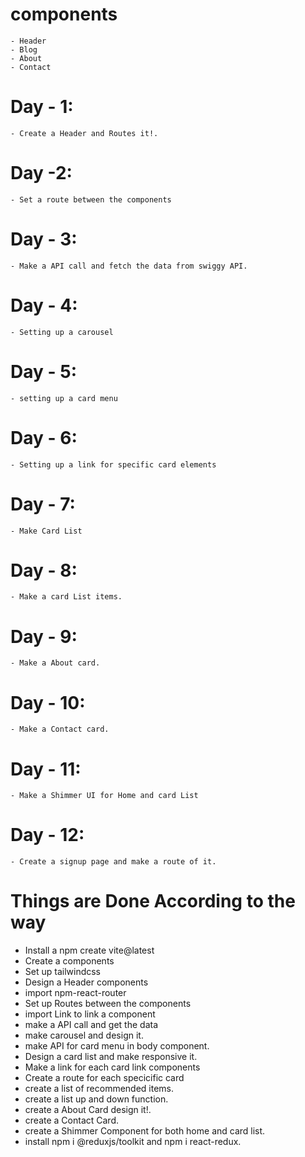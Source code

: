 # components 
    - Header
    - Blog
    - About
    - Contact

# Day - 1:
    - Create a Header and Routes it!.
# Day -2:
    - Set a route between the components
# Day - 3:
    - Make a API call and fetch the data from swiggy API.
# Day - 4:
    - Setting up a carousel 
# Day - 5:
    - setting up a card menu
# Day - 6:
    - Setting up a link for specific card elements
# Day - 7:
    - Make Card List
# Day - 8:
    - Make a card List items.
# Day - 9:
    - Make a About card.
# Day - 10:
    - Make a Contact card.
# Day - 11:
    - Make a Shimmer UI for Home and card List
# Day - 12:
    - Create a signup page and make a route of it. 
    

# Things are Done According to the way
- Install a npm create vite@latest
- Create a components
- Set up tailwindcss
- Design a Header components
- import npm-react-router 
- Set up Routes between the components
- import Link to link a component
- make a API call and get the data
- make carousel and design it.
- make API for card menu in body component.
- Design a card list and make responsive it.
- Make a link for each card link components
- Create a route for each specicific card
- create a list of recommended items.
- create a list up and down function.
- create a About Card design it!.
- create a Contact Card.
- create a Shimmer Component for both home and card list.
- install npm i @reduxjs/toolkit and npm i react-redux.





